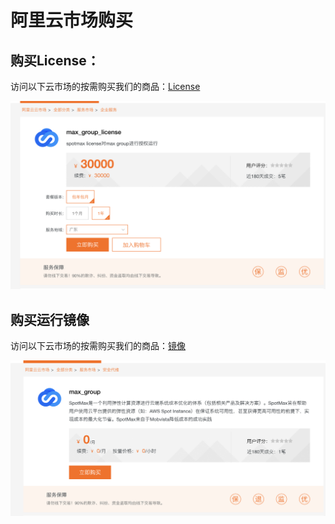 # 阿里云市场购买

## 购买License：

访问以下云市场的按需购买我们的商品：[License](https://market.aliyun.com/products/56838014/cmgj00040678.html?#sku=yuncode3467800001)

![](../../../.gitbook/assets/image%20%28126%29.png)



## 购买运行镜像

访问以下云市场的按需购买我们的商品：[镜像](https://market.aliyun.com/products/52732002/cmjj00040459.html)

![](../../../.gitbook/assets/image%20%28125%29.png)

